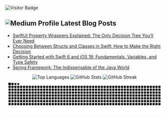 ![Visitor Badge](https://komarev.com/ghpvc/?username=zelihainan&style=flat-square)

##     <img src="https://img.icons8.com/color/48/000000/medium-logo.png" alt="Medium Profile" width="30" height="30"/> Latest Blog Posts

<div >

<!-- BLOG-POST-LIST:START -->
- [SwiftUI Property Wrappers Explained: The Only Decision Tree You’ll Ever Need](https://medium.com/@zelihainann/swiftui-property-wrappers-explained-the-only-decision-tree-youll-ever-need-37af53875f83?source=rss-51fd3b80593------2)
- [Choosing Between Structs and Classes in Swift: How to Make the Right Decision](https://medium.com/womenintechnology/choosing-between-structs-and-classes-in-swift-how-to-make-the-right-decision-6425b4514cf8?source=rss-51fd3b80593------2)
- [Getting Started with Swift 6 and iOS 18: Fundamentals, Variables, and Type Safety](https://medium.com/@zelihainann/getting-started-with-swift-6-and-ios-18-fundamentals-variables-and-type-safety-2c24881de588?source=rss-51fd3b80593------2)
- [Spring Framework: The Indispensable of the Java World](https://medium.com/@zelihainann/spring-framework-the-indispensable-of-the-java-world-e19205cda41f?source=rss-51fd3b80593------2)
<!-- BLOG-POST-LIST:END -->

</div>

<div align="center">
  <img src="https://github-readme-stats.vercel.app/api/top-langs?username=zelihainan&show_icons=true&locale=en&layout=compact" alt="Top Languages" height="150"/>
  <img src="https://github-readme-stats.vercel.app/api?username=zelihainan&show_icons=true&locale=en" alt="GitHub Stats" height="150"/>
  <img src="https://github-readme-streak-stats.herokuapp.com/?user=zelihainan" alt="GitHub Streak" height="150"/>
</div>

<picture>
  <source media="(prefers-color-scheme: dark)" srcset="https://raw.githubusercontent.com/zelihainan/zelihainan/output/github-contribution-grid-snake-dark.svg">
  <source media="(prefers-color-scheme: light)" srcset="https://raw.githubusercontent.com/zelihainan/zelihainan/output/github-contribution-grid-snake.svg">
  <img alt="github contribution grid snake animation" src="https://raw.githubusercontent.com/zelihainan/zelihainan/output/github-contribution-grid-snake.svg">
</picture>
